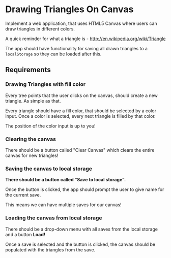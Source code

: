 # Drawing Triangles On Canvas

Implement a web application, that uses HTML5 Canvas where users can draw triangles in different colors.

A quick reminder for what a triangle is - http://en.wikipedia.org/wiki/Triangle

The app should have functionality for saving all drawn triangles to a `localStorage` so they can be loaded after this.

## Requirements

### Drawing Triangles with fill color

Every tree points that the user clicks on the canvas, should create a new triangle. As simple as that.

Every triangle should have a fill color, that should be selected by a color input. Once a color is selected, every next triangle is filled by that color.

The position of the color input is up to you!

### Clearing the canvas

There should be a button called "Clear Canvas" which clears the entire canvas for new triangles!

### Saving the canvas to local storage

__There should be a button called "Save to local storage".__

Once the button is clicked, the app should prompt the user to give name for the current save.

This means we can have multiple saves for our canvas!

### Loading the canvas from local storage

There should be a drop-down menu with all saves from the local storage and a button __Load!__

Once a save is selected and the button is clicked, the canvas should be populated with the triangles from the save.
